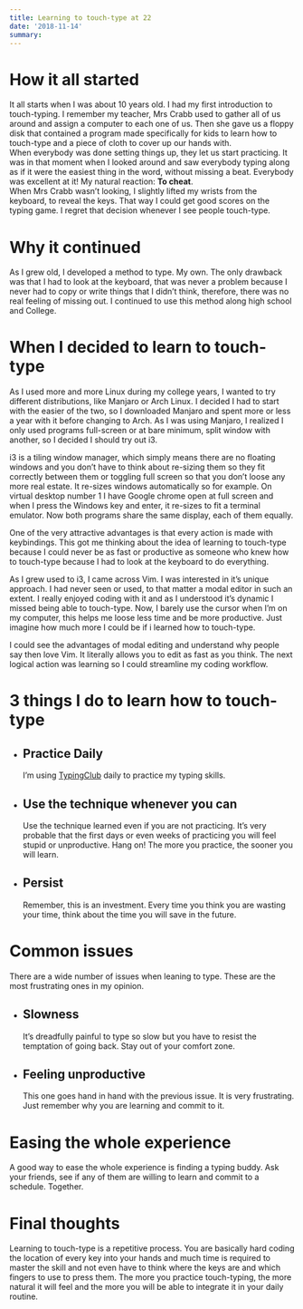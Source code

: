 ```yaml
---
title: Learning to touch-type at 22
date: '2018-11-14'
summary: 
---
```


How it all started
==================

It all starts when I was about 10 years old. I had my first introduction to touch-typing. I remember my teacher, Mrs Crabb used to gather all of us around and assign a computer to each one of us. Then she gave us a floppy disk that contained a program made specifically for kids to learn how to touch-type and a piece of cloth to cover up our hands with.  
When everybody was done setting things up, they let us start practicing. It was in that moment when I looked around and saw everybody typing along as if it were the easiest thing in the word, without missing a beat. Everybody was excellent at it! My natural reaction: **To cheat**.  
When Mrs Crabb wasn’t looking, I slightly lifted my wrists from the keyboard, to reveal the keys. That way I could get good scores on the typing game. I regret that decision whenever I see people touch-type.

Why it continued
================

As I grew old, I developed a method to type. My own. The only drawback was that I had to look at the keyboard, that was never a problem because I never had to copy or write things that I didn’t think, therefore, there was no real feeling of missing out. I continued to use this method along high school and College.

When I decided to learn to touch-type
=====================================

As I used more and more Linux during my college years, I wanted to try different distributions, like Manjaro or Arch Linux. I decided I had to start with the easier of the two, so I downloaded Manjaro and spent more or less a year with it before changing to Arch. As I was using Manjaro, I realized I only used programs full-screen or at bare minimum, split window with another, so I decided I should try out i3.

i3 is a tiling window manager, which simply means there are no floating windows and you don’t have to think about re-sizing them so they fit correctly between them or toggling full screen so that you don’t loose any more real estate. It re-sizes windows automatically so for example. On virtual desktop number 1 I have Google chrome open at full screen and when I press the Windows key and enter, it re-sizes to fit a terminal emulator. Now both programs share the same display, each of them equally.

One of the very attractive advantages is that every action is made with keybindings. This got me thinking about the idea of learning to touch-type because I could never be as fast or productive as someone who knew how to touch-type because I had to look at the keyboard to do everything.

As I grew used to i3, I came across Vim. I was interested in it’s unique approach. I had never seen or used, to that matter a modal editor in such an extent. I really enjoyed coding with it and as I understood it’s dynamic I missed being able to touch-type. Now, I barely use the cursor when I’m on my computer, this helps me loose less time and be more productive. Just imagine how much more I could be if i learned how to touch-type.

I could see the advantages of modal editing and understand why people say then love Vim. It literally allows you to edit as fast as you think. The next logical action was learning so I could streamline my coding workflow.

3 things I do to learn how to touch-type
========================================

*   Practice Daily
    --------------
    
    I’m using [TypingClub](https://www.typingclub.com) daily to practice my typing skills.
    
*   Use the technique whenever you can
    ----------------------------------
    
    Use the technique learned even if you are not practicing. It’s very probable that the first days or even weeks of practicing you will feel stupid or unproductive. Hang on! The more you practice, the sooner you will learn.
    
*   Persist
    -------
    
    Remember, this is an investment. Every time you think you are wasting your time, think about the time you will save in the future.
    

Common issues
=============

There are a wide number of issues when leaning to type. These are the most frustrating ones in my opinion.

*   Slowness
    --------
    
    It’s dreadfully painful to type so slow but you have to resist the temptation of going back. Stay out of your comfort zone.
    
*   Feeling unproductive
    --------------------
    
    This one goes hand in hand with the previous issue. It is very frustrating. Just remember why you are learning and commit to it.
    

Easing the whole experience
===========================

A good way to ease the whole experience is finding a typing buddy. Ask your friends, see if any of them are willing to learn and commit to a schedule. Together.

Final thoughts
==============

Learning to touch-type is a repetitive process. You are basically hard coding the location of every key into your hands and much time is required to master the skill and not even have to think where the keys are and which fingers to use to press them. The more you practice touch-typing, the more natural it will feel and the more you will be able to integrate it in your daily routine.

